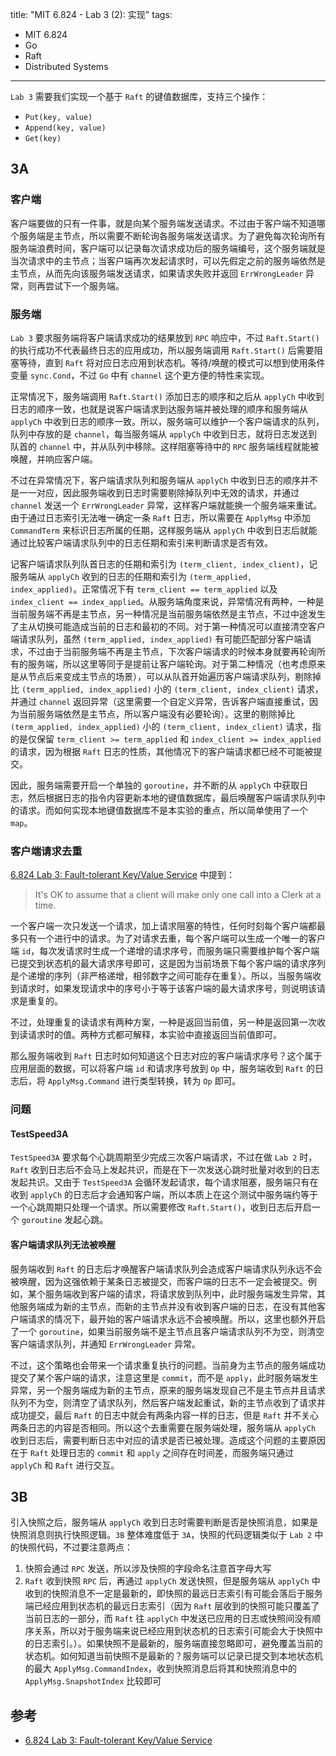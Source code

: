 title: "MIT 6.824 - Lab 3 (2): 实现"
tags:
- MIT 6.824
- Go
- Raft
- Distributed Systems
---

`Lab 3` 需要我们实现一个基于 `Raft` 的键值数据库，支持三个操作：

* `Put(key, value)`
* `Append(key, value)`
* `Get(key)`

## 3A
### 客户端
客户端要做的只有一件事，就是向某个服务端发送请求。不过由于客户端不知道哪个服务端是主节点，所以需要不断轮询各服务端发送请求。为了避免每次轮询所有服务端浪费时间，客户端可以记录每次请求成功后的服务端编号，这个服务端就是当次请求中的主节点；当客户端再次发起请求时，可以先假定之前的服务端依然是主节点，从而先向该服务端发送请求，如果请求失败并返回 `ErrWrongLeader` 异常，则再尝试下一个服务端。

### 服务端
`Lab 3` 要求服务端将客户端请求成功的结果放到 `RPC` 响应中，不过 `Raft.Start()` 的执行成功不代表最终日志的应用成功，所以服务端调用 `Raft.Start()` 后需要阻塞等待，直到 `Raft` 将对应日志应用到状态机。等待/唤醒的模式可以想到使用条件变量 `sync.Cond`，不过 `Go` 中有 `channel` 这个更方便的特性来实现。

正常情况下，服务端调用 `Raft.Start()` 添加日志的顺序和之后从 `applyCh` 中收到日志的顺序一致，也就是说客户端请求到达服务端并被处理的顺序和服务端从 `applyCh` 中收到日志的顺序一致。所以，服务端可以维护一个客户端请求的队列，队列中存放的是 `channel`，每当服务端从 `applyCh` 中收到日志，就将日志发送到队首的 `channel` 中，并从队列中移除。这样阻塞等待中的 `RPC` 服务端线程就能被唤醒，并响应客户端。

不过在异常情况下，客户端请求队列和服务端从 `applyCh` 中收到日志的顺序并不是一一对应，因此服务端收到日志时需要剔除掉队列中无效的请求，并通过 `channel` 发送一个 `ErrWrongLeader` 异常，这样客户端就能换一个服务端来重试。由于通过日志索引无法唯一确定一条 `Raft` 日志，所以需要在 `ApplyMsg` 中添加 `CommandTerm` 来标识日志所属的任期，这样服务端从 `applyCh` 中收到日志后就能通过比较客户端请求队列中的日志任期和索引来判断请求是否有效。

记客户端请求队列队首日志的任期和索引为 `(term_client, index_client)`，记服务端从 `applyCh` 收到的日志的任期和索引为 `(term_applied, index_applied)`。正常情况下有 `term_client == term_applied` 以及 `index_client == index_applied`。从服务端角度来说，异常情况有两种，一种是当前服务端不再是主节点，另一种情况是当前服务端依然是主节点，不过中途发生了主从切换可能造成当前的日志和最初的不同。对于第一种情况可以直接清空客户端请求队列，虽然 `(term_applied, index_applied)` 有可能匹配部分客户端请求，不过由于当前服务端不再是主节点，下次客户端请求的时候本身就要再轮询所有的服务端，所以这里等同于是提前让客户端轮询。对于第二种情况（也考虑原来是从节点后来变成主节点的场景），可以从队首开始遍历客户端请求队列，剔除掉比 `(term_applied, index_applied)` 小的 `(term_client, index_client)` 请求，并通过 `channel` 返回异常（这里需要一个自定义异常，告诉客户端直接重试，因为当前服务端依然是主节点，所以客户端没有必要轮询）。这里的剔除掉比 `(term_applied, index_applied)` 小的 `(term_client, index_client)` 请求，指的是仅保留 `term_client >= term_applied` 和 `index_client >= index_applied` 的请求，因为根据 `Raft` 日志的性质，其他情况下的客户端请求都已经不可能被提交。

因此，服务端需要开启一个单独的 `goroutine`，并不断的从 `applyCh` 中获取日志，然后根据日志的指令内容更新本地的键值数据库，最后唤醒客户端请求队列中的请求。而如何实现本地键值数据库不是本实验的重点，所以简单使用了一个 `map`。

### 客户端请求去重
[6.824 Lab 3: Fault-tolerant Key/Value Service](https://pdos.csail.mit.edu/6.824/labs/lab-kvraft.html) 中提到：

> It's OK to assume that a client will make only one call into a Clerk at a time.

一个客户端一次只发送一个请求，加上请求阻塞的特性，任何时刻每个客户端都最多只有一个进行中的请求。为了对请求去重，每个客户端可以生成一个唯一的客户端 `id`，每次发请求时生成一个递增的请求序号，而服务端只需要维护每个客户端已提交到状态机的最大请求序号即可，这是因为当前场景下每个客户端的请求序列是个递增的序列（非严格递增，相邻数字之间可能存在重复）。所以，当服务端收到请求时，如果发现请求中的序号小于等于该客户端的最大请求序号，则说明该请求是重复的。

不过，处理重复的读请求有两种方案，一种是返回当前值，另一种是返回第一次收到读请求时的值。两种方式都可解释，本实验中直接返回当前值即可。

那么服务端收到 `Raft` 日志时如何知道这个日志对应的客户端请求序号？这个属于应用层面的数据，可以将客户端 `id` 和请求序号放到 `Op` 中，服务端收到 `Raft` 的日志后，将 `ApplyMsg.Command` 进行类型转换，转为 `Op` 即可。

### 问题
#### TestSpeed3A
`TestSpeed3A` 要求每个心跳周期至少完成三次客户端请求，不过在做 `Lab 2` 时，`Raft` 收到日志后不会马上发起共识，而是在下一次发送心跳时批量对收到的日志发起共识。又由于 `TestSpeed3A` 会循环发起请求，每个请求阻塞，服务端只有在收到 `applyCh` 的日志后才会通知客户端，所以本质上在这个测试中服务端约等于一个心跳周期只处理一个请求。所以需要修改 `Raft.Start()`，收到日志后开启一个 `goroutine` 发起心跳。

#### 客户端请求队列无法被唤醒
服务端收到 `Raft` 的日志后才唤醒客户端请求队列会造成客户端请求队列永远不会被唤醒，因为这强依赖于某条日志被提交，而客户端的日志不一定会被提交。例如，某个服务端收到客户端的请求，将请求放到队列中，此时服务端发生异常，其他服务端成为新的主节点，而新的主节点并没有收到客户端的日志，在没有其他客户端请求的情况下，最开始的客户端请求永远不会被唤醒。所以，这里也额外开启了一个 `goroutine`，如果当前服务端不是主节点且客户端请求队列不为空，则清空客户端请求队列，并通知 `ErrWrongLeader` 异常。

不过，这个策略也会带来一个请求重复执行的问题。当前身为主节点的服务端成功提交了某个客户端的请求，注意这里是 `commit`，而不是 `apply`，此时服务端发生异常，另一个服务端成为新的主节点，原来的服务端发现自己不是主节点并且请求队列不为空，则清空了请求队列，然后客户端发起重试，新的主节点收到了请求并成功提交，最后 `Raft` 的日志中就会有两条内容一样的日志，但是 `Raft` 并不关心两条日志的内容是否相同。所以这个去重需要在服务端处理，服务端从 `applyCh` 收到日志后，需要判断日志中对应的请求是否已被处理。造成这个问题的主要原因在于 `Raft` 处理日志的 `commit` 和 `apply` 之间存在时间差，而服务端只通过 `applyCh` 和 `Raft` 进行交互。

## 3B
引入快照之后，服务端从 `applyCh` 收到日志时需要判断是否是快照消息，如果是快照消息则执行快照逻辑。`3B` 整体难度低于 `3A`，快照的代码逻辑类似于 `Lab 2` 中的快照代码，不过要注意两点：

1. 快照会通过 `RPC` 发送，所以涉及快照的字段命名注意首字母大写
2. `Raft` 收到快照 `RPC` 后，再通过 `applyCh` 发送快照，但是服务端从 `applyCh` 中收到的快照消息不一定是最新的，即快照的最远日志索引有可能会落后于服务端已经应用到状态机的最远日志索引（因为 `Raft` 层收到的快照可能只覆盖了当前日志的一部分，而 `Raft` 往 `applyCh` 中发送已应用的日志或快照间没有顺序关系，所以对于服务端来说已经应用到状态机的日志索引可能会大于快照中的日志索引。）。如果快照不是最新的，服务端直接忽略即可，避免覆盖当前的状态机。如何知道当前快照不是最新的？服务端可以记录已提交到本地状态机的最大 `ApplyMsg.CommandIndex`，收到快照消息后将其和快照消息中的 `ApplyMsg.SnapshotIndex` 比较即可

## 参考
* [6.824 Lab 3: Fault-tolerant Key/Value Service](https://pdos.csail.mit.edu/6.824/labs/lab-kvraft.html)